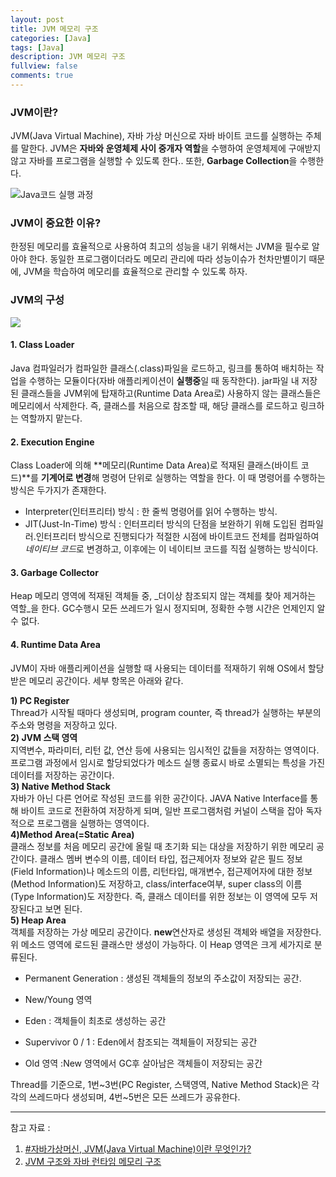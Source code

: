 ```yaml
---
layout: post
title: JVM 메모리 구조
categories: [Java]
tags: [Java]
description: JVM 메모리 구조
fullview: false
comments: true
---
```


### JVM이란?
JVM(Java Virtual Machine), 자바 가상 머신으로 자바 바이트 코드를 실행하는 주체를 말한다.
JVM은 **자바와 운영체제 사이 중개자 역할**을 수행하여 운영체제에 구애받지 않고 자바를 프로그램을 실행할 수 있도록 한다.. 또한, **Garbage Collection**을 수행한다.  

  
  
![Java코드 실행 과정](https://user-images.githubusercontent.com/75205849/102216400-69b57300-3f1e-11eb-9e44-71f386560214.png)



### JVM이 중요한 이유?
한정된 메모리를 효율적으로 사용하여 최고의 성능을 내기 위해서는 JVM을 필수로 알아야 한다. 동일한 프로그램이더라도 메모리 관리에 따라 성능이슈가 천차만별이기 때문에, JVM을 학습하여 메모리를 효율적으로 관리할 수 있도록 하자.


### JVM의 구성
![](https://media.geeksforgeeks.org/wp-content/uploads/20190614230114/JVM-Architecture-diagram.jpg)
#### 1. Class Loader  
Java 컴파일러가 컴파일한 클래스(.class)파일을 로드하고, 링크를 통하여 배치하는 작업을 수행하는 모듈이다(자바 애플리케이션이 **실행중**일 때 동작한다). jar파일 내 저장된 클래스들을 JVM위에 탑재하고(Runtime Data Area로) 사용하지 않는 클래스들은 메모리에서 삭제한다. 즉, 클래스를 처음으로 참조할 때, 해당 클래스를 로드하고 링크하는 역할까지 맡는다.

#### 2. Execution Engine  
Class Loader에 의해 **메모리(Runtime Data Area)로 적재된 클래스(바이트 코드)**를 **기계어로 변경**해 명령어 단위로 실행하는 역할을 한다. 이 때 명령어를 수행하는 방식은 두가지가 존재한다.    
* Interpreter(인터프리터) 방식 : 한 줄씩 명령어를 읽어 수행하는 방식.  
* JIT(Just-In-Time) 방식 : 인터프리터 방식의 단점을 보완하기 위해 도입된 컴파일러.인터프리터 방식으로 진행되다가 적절한 시점에 바이트코드 전체를 컴파일하여 *네이티브 코드*로 변경하고, 이후에는 이 네이티브 코드를 직접 실행하는 방식이다. 
#### 3. Garbage Collector
Heap 메모리 영역에 적재된 객체들 중, _더이상 참조되지 않는 객체를 찾아 제거하는 역할_을 한다. GC수행시 모든 쓰레드가 일시 정지되며, 정확한 수행 시간은 언제인지 알 수 없다.
#### 4. Runtime Data Area
JVM이 자바 애플리케이션을 실행할 때 사용되는 데이터를 적재하기 위해 OS에서 할당받은 메모리 공간이다. 세부 항목은 아래와 같다.


**1) PC Register**  
Thread가 시작될 때마다 생성되며, program counter, 즉 thread가 실행하는 부분의 주소와 명령을 저장하고 있다.   
**2) JVM 스택 영역**  
지역변수, 파라미터, 리턴 값, 연산 등에 사용되는 임시적인 값들을 저장하는 영역이다. 프로그램 과정에서 임시로 할당되었다가 메소드 실행 종료시 바로 소멸되는 특성을 가진 데이터를 저장하는 공간이다.  
**3) Native Method Stack**  
자바가 아닌 다른 언어로 작성된 코드를 위한 공간이다. JAVA Native Interface를 통해 바이트 코드로 전환하여 저장하게 되며, 일반 프로그램처럼 커널이 스택을 잡아 독자적으로 프로그램을 실행하는 영역이다.  
**4)Method Area(=Static Area)**  
클래스 정보를 처음 메모리 공간에 올릴 때 초기화 되는 대상을 저장하기 위한 메모리 공간이다. 클래스 멤버 변수의 이름, 데이터 타입, 접근제어자 정보와 같은 필드 정보(Field Information)나 메소드의 이름, 리턴타입, 매개변수, 접근제어자에 대한 정보(Method Information)도 저장하고, class/interface여부, super class의 이름(Type Information)도 저장한다. 즉, 클래스 데이터를 위한 정보는 이 영역에 모두 저장된다고 보면 된다.  
**5) Heap Area**  
객체를 저장하는 가상 메모리 공간이다. **new**연산자로 생성된 객체와 배열을 저장한다.위 메소드 영역에 로드된 클래스만 생성이 가능하다. 이 Heap 영역은 크게 세가지로 분류된다.  

+  Permanent Generation : 생성된 객체들의 정보의 주소값이 저장되는 공간.
+  New/Young 영역 

  +  Eden : 객체들이 최초로 생성하는 공간
  +  Supervivor 0 / 1 : Eden에서 참조되는 객체들이 저장되는 공간
 
+  Old 영역 :New 영역에서 GC후 살아남은 객체들이 저장되는 공간

Thread를 기준으로, 1번~3번(PC Register, 스택영역, Native Method Stack)은 각각의 쓰레드마다 생성되며, 4번~5번은 모든 쓰레드가 공유한다.


***
참고 자료 :  
1. [#자바가상머신, JVM(Java Virtual Machine)이란 무엇인가?](https://asfirstalways.tistory.com/158)  
2. [JVM 구조와 자바 런타임 메모리 구조](https://asfirstalways.tistory.com/158)